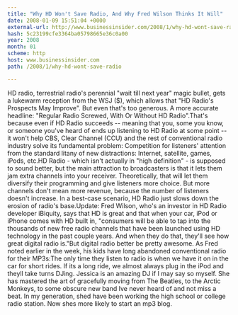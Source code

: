 ```yaml
---
title: "Why HD Won't Save Radio, And Why Fred Wilson Thinks It Will"
date: 2008-01-09 15:51:04 +0000
external-url: http://www.businessinsider.com/2008/1/why-hd-wont-save-radio
hash: 5c23199cfe3364ba05798665e36c0a00
year: 2008
month: 01
scheme: http
host: www.businessinsider.com
path: /2008/1/why-hd-wont-save-radio

---
```


HD radio, terrestrial radio's perennial "wait till next year" magic bullet, gets a lukewarm reception from the WSJ ($), which allows that "HD Radio's Prospects May Improve". But even that's too generous. A more accurate headline: "Regular Radio Screwed, With Or Without HD Radio".That's because even if HD Radio succeeds -- meaning that you, some you know, or someone you've heard of ends up listening to HD Radio at some point -- it won't help CBS, Clear Channel (CCU) and the rest of conventional radio industry solve its fundamental problem: Competition for listeners' attention from the standard litany of new distractions: Internet, satellite, games, iPods, etc.HD Radio - which isn't actually in "high definition" - is supposed to sound better, but the main attraction to broadcasters is that it lets them jam extra channels into your receiver. Theoretically, that will let them diversify their programming and give listeners more choice. But more channels don't mean more revenue, because the number of listeners doesn't increase. In a best-case scenario, HD Radio just slows down the erosion of radio's base.Update: Fred Wilson, who's an investor in HD Radio developer iBiquity, says that HD is great and that when your car, iPod or iPhone comes with HD built in, "consumers will be able to tap into the thousands of new free radio channels that have been launched using HD technology in the past couple years. And when they do that, they'll see how great digital radio is."But digital radio better be pretty awesome. As Fred noted earlier in the week, his kids have long abandoned conventional radio for their MP3s:The only time they listen to radio is when we have it on in the car for short rides. If its a long ride, we almost always plug in the iPod and theyll take turns DJing. Jessica is an amazing DJ if I may say so myself. She has mastered the art of gracefully moving from The Beatles, to the Arctic Monkeys, to some obscure new band Ive never heard of and not miss a beat. In my generation, shed have been working the high school or college radio station. Now shes more likely to start an mp3 blog.
